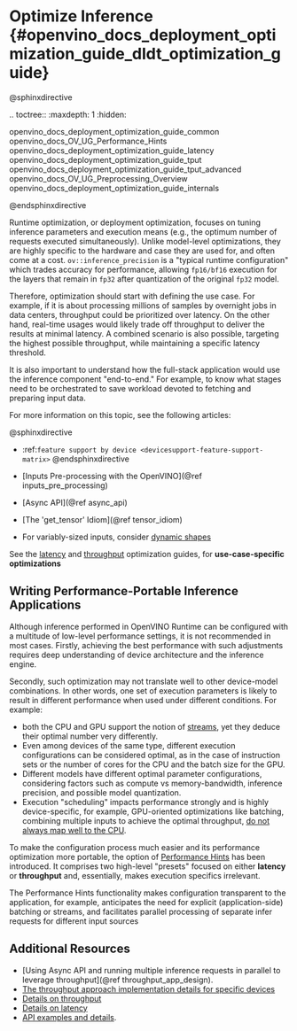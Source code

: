 # Optimize Inference {#openvino_docs_deployment_optimization_guide_dldt_optimization_guide}

@sphinxdirective

.. toctree::
   :maxdepth: 1
   :hidden:

   openvino_docs_deployment_optimization_guide_common
   openvino_docs_OV_UG_Performance_Hints
   openvino_docs_deployment_optimization_guide_latency
   openvino_docs_deployment_optimization_guide_tput
   openvino_docs_deployment_optimization_guide_tput_advanced
   openvino_docs_OV_UG_Preprocessing_Overview
   openvino_docs_deployment_optimization_guide_internals

@endsphinxdirective

Runtime optimization, or deployment optimization, focuses on tuning inference parameters and execution means (e.g., the optimum number of requests executed simultaneously). Unlike model-level optimizations, they are highly specific to the hardware and case they are used for, and often come at a cost.
`ov::inference_precision` is a "typical runtime configuration" which trades accuracy for performance, allowing `fp16/bf16` execution for the layers that remain in `fp32` after quantization of the original `fp32` model.

Therefore, optimization should start with defining the use case. For example, if it is about processing millions of samples by overnight jobs in data centers, throughput could be prioritized over latency. On the other hand, real-time usages would likely trade off throughput to deliver the results at minimal latency. A combined scenario is also possible, targeting the highest possible throughput, while maintaining a specific latency threshold.

It is also important to understand how the full-stack application would use the inference component "end-to-end." For example, to know what stages need to be orchestrated to save workload devoted to fetching and preparing input data.




For more information on this topic, see the following articles:

@sphinxdirective
* :ref:`feature support by device <devicesupport-feature-support-matrix>`
@endsphinxdirective


* [Inputs Pre-processing with the OpenVINO](@ref inputs_pre_processing)
* [Async API](@ref async_api)
* [The 'get_tensor' Idiom](@ref tensor_idiom)
* For variably-sized inputs, consider [dynamic shapes](../OV_Runtime_UG/ov_dynamic_shapes.md)




See the [latency](./dldt_deployment_optimization_latency.md) and [throughput](./dldt_deployment_optimization_tput.md) optimization guides, for **use-case-specific optimizations**

## Writing Performance-Portable Inference Applications
Although inference performed in OpenVINO Runtime can be configured with a multitude of low-level performance settings, it is not recommended in most cases. Firstly, achieving the best performance with such adjustments requires deep understanding of device architecture and the inference engine.


Secondly, such optimization may not translate well to other device-model combinations. In other words, one set of execution parameters is likely to result in different performance when used under different conditions. For example:
   * both the CPU and GPU support the notion of [streams](./dldt_deployment_optimization_tput_advanced.md), yet they deduce their optimal number very differently.
   * Even among devices of the same type, different execution configurations can be considered optimal, as in the case of instruction sets or the number of cores for the CPU and the batch size for the GPU.
   * Different models have different optimal parameter configurations, considering factors such as compute vs memory-bandwidth, inference precision, and possible model quantization.
   * Execution "scheduling" impacts performance strongly and is highly device-specific, for example, GPU-oriented optimizations like batching, combining multiple inputs to achieve the optimal throughput, [do not always map well to the CPU](dldt_deployment_optimization_internals.md).


To make the configuration process much easier and its performance optimization more portable, the option of [Performance Hints](../OV_Runtime_UG/performance_hints.md) has been introduced. It comprises two high-level "presets" focused on either **latency** or **throughput** and, essentially, makes execution specifics irrelevant.

The Performance Hints functionality makes configuration transparent to the application, for example, anticipates the need for explicit (application-side) batching or streams, and facilitates parallel processing of separate infer requests for different input sources


## Additional Resources

* [Using Async API and running multiple inference requests in parallel to leverage throughput](@ref throughput_app_design).
* [The throughput approach implementation details for specific devices](dldt_deployment_optimization_internals.md)
* [Details on throughput](dldt_deployment_optimization_tput.md)
* [Details on latency](dldt_deployment_optimization_latency.md)
* [API examples and details](../OV_Runtime_UG/performance_hints.md).
